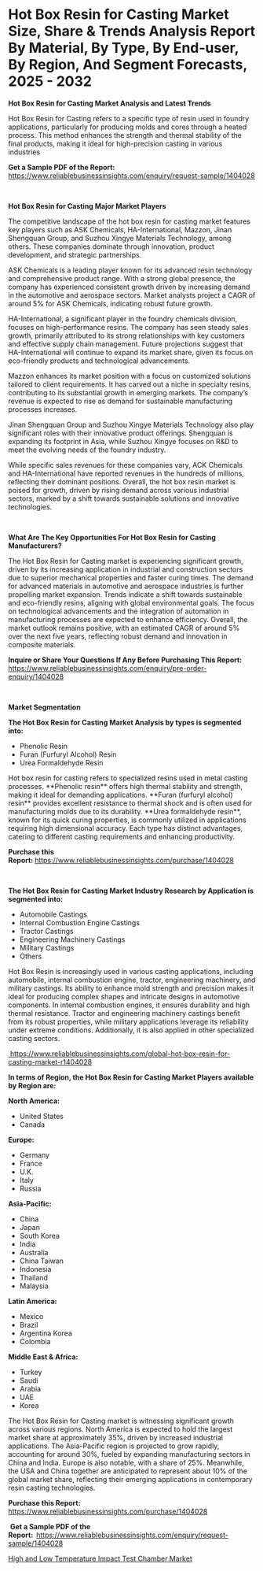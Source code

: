 <p><h1>Hot Box Resin for Casting Market Size, Share & Trends Analysis Report By Material, By Type, By End-user, By Region, And Segment Forecasts, 2025 - 2032</h1></p><p><strong>Hot Box Resin for Casting Market Analysis and Latest Trends</strong></p>
<p><p>Hot Box Resin for Casting refers to a specific type of resin used in foundry applications, particularly for producing molds and cores through a heated process. This method enhances the strength and thermal stability of the final products, making it ideal for high-precision casting in various industries</p></p>
<p><strong>Get a Sample PDF of the Report:&nbsp;</strong> <a href="https://www.reliablebusinessinsights.com/enquiry/request-sample/1404028?utm_campaign=1091&utm_medium=2&utm_source=Github&utm_content=ia&utm_term=13012025&utm_id=hot-box-resin-for-casting">https://www.reliablebusinessinsights.com/enquiry/request-sample/1404028</a></p>
<p>&nbsp;</p>
<p><strong>Hot Box Resin for Casting Major Market Players</strong></p>
<p><p>The competitive landscape of the hot box resin for casting market features key players such as ASK Chemicals, HA-International, Mazzon, Jinan Shengquan Group, and Suzhou Xingye Materials Technology, among others. These companies dominate through innovation, product development, and strategic partnerships.</p><p>ASK Chemicals is a leading player known for its advanced resin technology and comprehensive product range. With a strong global presence, the company has experienced consistent growth driven by increasing demand in the automotive and aerospace sectors. Market analysts project a CAGR of around 5% for ASK Chemicals, indicating robust future growth.</p><p>HA-International, a significant player in the foundry chemicals division, focuses on high-performance resins. The company has seen steady sales growth, primarily attributed to its strong relationships with key customers and effective supply chain management. Future projections suggest that HA-International will continue to expand its market share, given its focus on eco-friendly products and technological advancements.</p><p>Mazzon enhances its market position with a focus on customized solutions tailored to client requirements. It has carved out a niche in specialty resins, contributing to its substantial growth in emerging markets. The company’s revenue is expected to rise as demand for sustainable manufacturing processes increases.</p><p>Jinan Shengquan Group and Suzhou Xingye Materials Technology also play significant roles with their innovative product offerings. Shengquan is expanding its footprint in Asia, while Suzhou Xingye focuses on R&D to meet the evolving needs of the foundry industry.</p><p>While specific sales revenues for these companies vary, ACK Chemicals and HA-International have reported revenues in the hundreds of millions, reflecting their dominant positions. Overall, the hot box resin market is poised for growth, driven by rising demand across various industrial sectors, marked by a shift towards sustainable solutions and innovative technologies.</p></p>
<p>&nbsp;</p>
<p><strong>What Are The Key Opportunities For Hot Box Resin for Casting Manufacturers?</strong></p>
<p><p>The Hot Box Resin for Casting market is experiencing significant growth, driven by its increasing application in industrial and construction sectors due to superior mechanical properties and faster curing times. The demand for advanced materials in automotive and aerospace industries is further propelling market expansion. Trends indicate a shift towards sustainable and eco-friendly resins, aligning with global environmental goals. The focus on technological advancements and the integration of automation in manufacturing processes are expected to enhance efficiency. Overall, the market outlook remains positive, with an estimated CAGR of around 5% over the next five years, reflecting robust demand and innovation in composite materials.</p></p>
<p><strong>Inquire or Share Your Questions If Any Before Purchasing This Report:</strong> <a href="https://www.reliablebusinessinsights.com/enquiry/pre-order-enquiry/1404028?utm_campaign=1091&utm_medium=2&utm_source=Github&utm_content=ia&utm_term=13012025&utm_id=hot-box-resin-for-casting">https://www.reliablebusinessinsights.com/enquiry/pre-order-enquiry/1404028</a></p>
<p>&nbsp;</p>
<p><strong>Market Segmentation</strong></p>
<p><strong>The Hot Box Resin for Casting Market Analysis by types is segmented into:</strong></p>
<p><ul><li>Phenolic Resin</li><li>Furan (Furfuryl Alcohol) Resin</li><li>Urea Formaldehyde Resin</li></ul></p>
<p><p>Hot box resin for casting refers to specialized resins used in metal casting processes. **Phenolic resin** offers high thermal stability and strength, making it ideal for demanding applications. **Furan (furfuryl alcohol) resin** provides excellent resistance to thermal shock and is often used for manufacturing molds due to its durability. **Urea formaldehyde resin**, known for its quick curing properties, is commonly utilized in applications requiring high dimensional accuracy. Each type has distinct advantages, catering to different casting requirements and enhancing productivity.</p></p>
<p><strong>Purchase this Report:&nbsp;</strong><a href="https://www.reliablebusinessinsights.com/purchase/1404028?utm_campaign=1091&utm_medium=2&utm_source=Github&utm_content=ia&utm_term=13012025&utm_id=hot-box-resin-for-casting">https://www.reliablebusinessinsights.com/purchase/1404028</a></p>
<p>&nbsp;</p>
<p><strong>The Hot Box Resin for Casting Market Industry Research by Application is segmented into:</strong></p>
<p><ul><li>Automobile Castings</li><li>Internal Combustion Engine Castings</li><li>Tractor Castings</li><li>Engineering Machinery Castings</li><li>Military Castings</li><li>Others</li></ul></p>
<p><p>Hot Box Resin is increasingly used in various casting applications, including automobile, internal combustion engine, tractor, engineering machinery, and military castings. Its ability to enhance mold strength and precision makes it ideal for producing complex shapes and intricate designs in automotive components. In internal combustion engines, it ensures durability and high thermal resistance. Tractor and engineering machinery castings benefit from its robust properties, while military applications leverage its reliability under extreme conditions. Additionally, it is also applied in other specialized casting sectors.</p></p>
<p><a href="https://www.reliablebusinessinsights.com/global-hot-box-resin-for-casting-market-r1404028?utm_campaign=1091&utm_medium=2&utm_source=Github&utm_content=ia&utm_term=13012025&utm_id=hot-box-resin-for-casting">&nbsp;https://www.reliablebusinessinsights.com/global-hot-box-resin-for-casting-market-r1404028</a></p>
<p><strong>In terms of Region, the Hot Box Resin for Casting Market Players available by Region are:</strong></p>
<p>
    <p> <strong> North America: </strong>
        <ul>
            <li>United States</li>
            <li>Canada</li>
        </ul>
        </p> 
    <p> <strong> Europe: </strong>
        <ul>
            <li>Germany</li>
            <li>France</li>
            <li>U.K.</li>
            <li>Italy</li>
            <li>Russia</li>
        </ul>
        </p> 
    <p> <strong> Asia-Pacific: </strong>
        <ul>
            <li>China</li>
            <li>Japan</li>
            <li>South Korea</li>
            <li>India</li>
            <li>Australia</li>
            <li>China Taiwan</li>
            <li>Indonesia</li>
            <li>Thailand</li>
            <li>Malaysia</li>
        </ul>
        </p> 
    <p> <strong> Latin America: </strong>
        <ul>
            <li>Mexico</li>
            <li>Brazil</li>
            <li>Argentina Korea</li>
            <li>Colombia</li>
        </ul>
        </p> 
    <p> <strong> Middle East & Africa: </strong>
        <ul>
            <li>Turkey</li>
            <li>Saudi</li>
            <li>Arabia</li>
            <li>UAE</li>
            <li>Korea</li>
        </ul>
    </p>
    </p>
<p><p>The Hot Box Resin for Casting market is witnessing significant growth across various regions. North America is expected to hold the largest market share at approximately 35%, driven by increased industrial applications. The Asia-Pacific region is projected to grow rapidly, accounting for around 30%, fueled by expanding manufacturing sectors in China and India. Europe is also notable, with a share of 25%. Meanwhile, the USA and China together are anticipated to represent about 10% of the global market share, reflecting their emerging applications in contemporary resin casting technologies.</p></p>
<p><strong>Purchase this Report: </strong><a href="https://www.reliablebusinessinsights.com/purchase/1404028?utm_campaign=1091&utm_medium=2&utm_source=Github&utm_content=ia&utm_term=13012025&utm_id=hot-box-resin-for-casting">https://www.reliablebusinessinsights.com/purchase/1404028</a></p>
<p>&nbsp;<strong>Get a Sample PDF of the Report:&nbsp;&nbsp;</strong><a href="https://www.reliablebusinessinsights.com/enquiry/request-sample/1404028?utm_campaign=1091&utm_medium=2&utm_source=Github&utm_content=ia&utm_term=13012025&utm_id=hot-box-resin-for-casting">https://www.reliablebusinessinsights.com/enquiry/request-sample/1404028</a></p>
<p><strong></strong></p>
<p><p><a href="https://github.com/lisaeichler20775/Market-Research-Report-List-1/blob/main/high-and-low-temperature-impact-test-chamber-market.md?utm_campaign=1091&utm_medium=2&utm_source=Github&utm_content=ia&utm_term=13012025&utm_id=hot-box-resin-for-casting">High and Low Temperature Impact Test Chamber Market</a></p></p>
